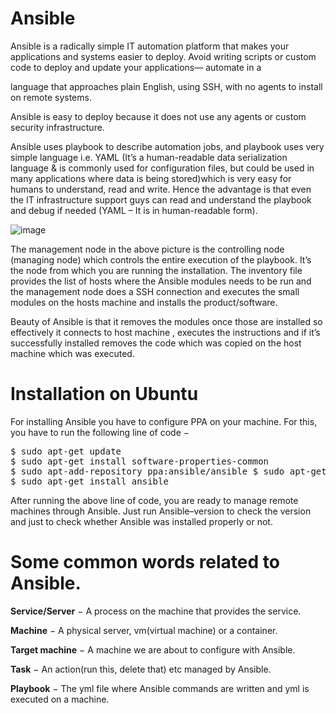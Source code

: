 # Ansible
Ansible is a radically simple IT automation platform that makes your applications and systems easier to deploy. Avoid writing scripts or custom code to deploy and update your applications— automate in a 

language that approaches plain English, using SSH, with no agents to install on remote systems.

Ansible is easy to deploy because it does not use any agents or custom security infrastructure.

Ansible uses playbook to describe automation jobs, and playbook uses very simple language i.e. YAML (It’s a human-readable data serialization language & is commonly used for configuration files, but could be 
used in many applications where data is being stored)which is very easy for humans to understand, read and write. Hence the advantage is that even the IT infrastructure support guys can read and understand 
the playbook and debug if needed (YAML – It is in human-readable form).

![image](https://github.com/Manoj123-github/Ansible/assets/76830665/0b6d79de-7825-420a-9e5e-7223772c3c5e)

The management node in the above picture is the controlling node (managing node) which controls the entire execution of the playbook. It’s the node from which you are running the installation. The inventory 
file provides the list of hosts where the Ansible modules needs to be run and the management node does a SSH connection and executes the small modules on the hosts machine and installs the product/software.

Beauty of Ansible is that it removes the modules once those are installed so effectively it connects to host machine , executes the instructions and if it’s successfully installed removes the code which was 
copied on the host machine which was executed.


# Installation on Ubuntu

For installing Ansible you have to configure PPA on your machine. For this, you have to run the following line of code −
<pre>
$ sudo apt-get update 
$ sudo apt-get install software-properties-common 
$ sudo apt-add-repository ppa:ansible/ansible $ sudo apt-get update 
$ sudo apt-get install ansible
</pre>

After running the above line of code, you are ready to manage remote machines through Ansible. Just run Ansible–version to check the version and just to check whether Ansible was installed properly or not.



# Some common words related to Ansible.

  **Service/Server** − A process on the machine that provides the service.

  **Machine** − A physical server, vm(virtual machine) or a container.

  **Target machine** − A machine we are about to configure with Ansible.

  **Task** − An action(run this, delete that) etc managed by Ansible.

  **Playbook** − The yml file where Ansible commands are written and yml is executed on a machine.
